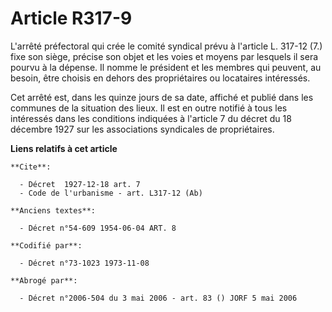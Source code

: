 # Article R317-9

L'arrêté préfectoral qui crée le comité syndical prévu à l'article L. 317-12 (7.) fixe son siège, précise son objet et les
voies et moyens par lesquels il sera pourvu à la dépense. Il nomme le président et les membres qui peuvent, au besoin, être
choisis en dehors des propriétaires ou locataires intéressés.

Cet arrêté est, dans les quinze jours de sa date, affiché et publié dans les communes de la situation des lieux. Il est en
outre notifié à tous les intéressés dans les conditions indiquées à l'article 7 du décret du 18 décembre 1927 sur les
associations syndicales de propriétaires.

**Liens relatifs à cet article**

	**Cite**:

	  - Décret  1927-12-18 art. 7
	  - Code de l'urbanisme - art. L317-12 (Ab)

	**Anciens textes**:

	  - Décret n°54-609 1954-06-04 ART. 8

	**Codifié par**:

	  - Décret n°73-1023 1973-11-08

	**Abrogé par**:

	  - Décret n°2006-504 du 3 mai 2006 - art. 83 () JORF 5 mai 2006
